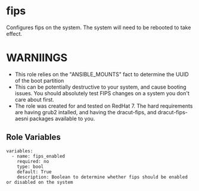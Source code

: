 fips
=======

Configures fips on the system. The system will need to be rebooted to take effect.

WARNIINGS
============
* This role relies on the "ANSIBLE_MOUNTS" fact to determine the UUID of the boot partition
* This can be potentially destructive to your system, and cause booting issues. You should absolutely test FIPS changes on a system you don't care about first.
* The role was created for and tested on RedHat 7. The hard requirements are having grub2 intalled, and having the dracut-fips, and dracut-fips-aesni packages available to you.
 
 Role Variables
 ---------------
 ```
 variables:
   - name: fips_enabled
     required: no
     type: bool
     default: True
     description: Boolean to determine whether fips should be enabled or disabled on the system
```
